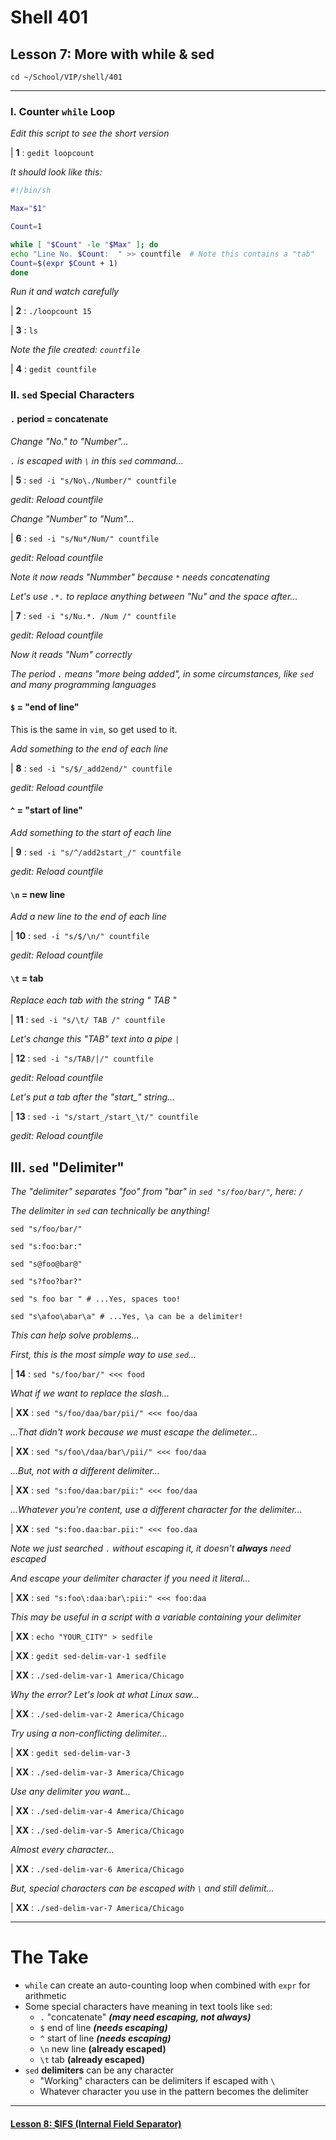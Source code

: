 # Shell 401
## Lesson 7: More with while & sed

`cd ~/School/VIP/shell/401`

___

### I. Counter `while` Loop

*Edit this script to see the short version*

| **1** : `gedit loopcount`

*It should look like this:*

```sh
#!/bin/sh

Max="$1"

Count=1

while [ "$Count" -le "$Max" ]; do
echo "Line No. $Count:	" >> countfile  # Note this contains a "tab"
Count=$(expr $Count + 1)
done
```

*Run it and watch carefully*

| **2** : `./loopcount 15`

| **3** : `ls`

*Note the file created: `countfile`*

| **4** : `gedit countfile`

### II. `sed` Special Characters

#### `.` period = concatenate

*Change "No." to "Number"...*

*`.` is escaped with `\` in this `sed` command...*

| **5** : `sed -i "s/No\./Number/" countfile`

*gedit: Reload countfile*

*Change "Number" to "Num"...*

| **6** : `sed -i "s/Nu*/Num/" countfile`

*gedit: Reload countfile*

*Note it now reads "Nummber" because `*` needs concatenating*

*Let's use `.*.` to replace anything between "Nu" and the space after...*

| **7** : `sed -i "s/Nu.*. /Num /" countfile`

*gedit: Reload countfile*

*Now it reads "Num" correctly*

*The period `.` means "more being added", in some circumstances, like `sed` and many programming languages*

#### `$` = "end of line"

This is the same in `vim`, so get used to it.

*Add something to the end of each line*

| **8** : `sed -i "s/$/_add2end/" countfile`

*gedit: Reload countfile*

#### `^` = "start of line"

*Add something to the start of each line*

| **9** : `sed -i "s/^/add2start_/" countfile`

*gedit: Reload countfile*

#### `\n` = new line

*Add a new line to the end of each line*

| **10** : `sed -i "s/$/\n/" countfile`

*gedit: Reload countfile*

#### `\t` = tab

*Replace each tab with the string " TAB "*

| **11** : `sed -i "s/\t/ TAB /" countfile`

*Let's change this "TAB" text into a pipe `|`*

| **12** : `sed -i "s/TAB/|/" countfile`

*gedit: Reload countfile*

*Let's put a tab after the "start_" string...*

| **13** : `sed -i "s/start_/start_\t/" countfile`

*gedit: Reload countfile*

## III. `sed` "Delimiter"

*The "delimiter" separates "foo" from "bar" in `sed "s/foo/bar/"`, here: `/`*

*The delimiter in `sed` can technically be anything!*

```
sed "s/foo/bar/"

sed "s:foo:bar:"

sed "s@foo@bar@"

sed "s?foo?bar?"

sed "s foo bar " # ...Yes, spaces too!

sed "s\afoo\abar\a" # ...Yes, \a can be a delimiter!
```

*This can help solve problems...*

*First, this is the most simple way to use `sed`...*

| **14** : `sed "s/foo/bar/" <<< food`

*What if we want to replace the slash...*

| **XX** : `sed "s/foo/daa/bar/pii/" <<< foo/daa`

*...That didn't work because we must escape the delimeter...*

| **XX** : `sed "s/foo\/daa/bar\/pii/" <<< foo/daa`

*...But, not with a different delimiter...*

| **XX** : `sed "s:foo/daa:bar/pii:" <<< foo/daa`

*...Whatever you're content, use a different character for the delimiter...*

| **XX** : `sed "s:foo.daa:bar.pii:" <<< foo.daa`

*Note we just searched `.` without escaping it, it doesn't **always** need escaped*

*And escape your delimiter character if you need it literal...*

| **XX** : `sed "s:foo\:daa:bar\:pii:" <<< foo:daa`

*This may be useful in a script with a variable containing your delimiter*

| **XX** : `echo "YOUR_CITY" > sedfile`

| **XX** : `gedit sed-delim-var-1 sedfile`

| **XX** : `./sed-delim-var-1 America/Chicago`

*Why the error? Let's look at what Linux saw...*

| **XX** : `./sed-delim-var-2 America/Chicago`

*Try using a non-conflicting delimiter...*

| **XX** : `gedit sed-delim-var-3`

| **XX** : `./sed-delim-var-3 America/Chicago`

*Use any delimiter you want...*

| **XX** : `./sed-delim-var-4 America/Chicago`

| **XX** : `./sed-delim-var-5 America/Chicago`

*Almost every character...*

| **XX** : `./sed-delim-var-6 America/Chicago`

*But, special characters can be escaped with `\` and still delimit...*

| **XX** : `./sed-delim-var-7 America/Chicago`

___

# The Take

- `while` can create an auto-counting loop when combined with `expr` for arithmetic
- Some special characters have meaning in text tools like `sed`:
  - `.` "concatenate" ***(may need escaping, not always)***
  - `$` end of line ***(needs escaping)***
  - `^` start of line ***(needs escaping)***
  - `\n` new line **(already escaped)**
  - `\t` tab **(already escaped)**
- `sed` **delimiters** can be any character
  - "Working" characters can be delimiters if escaped with `\`
  - Whatever character you use in the pattern becomes the delimiter
___

#### [Lesson 8: $IFS (Internal Field Separator)](https://github.com/inkVerb/vip/blob/master/401-shell/Lesson-08.md)
